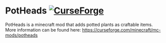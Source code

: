 # PotHeads [![CurseForge](http://cf.way2muchnoise.eu/full_544179_downloads.svg)](https://curseforge.com/minecraft/mc-mods/potheads)
PotHeads is a minecraft mod that adds potted plants as craftable items. 
More information can be found here:
https://curseforge.com/minecraft/mc-mods/potheads
